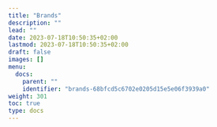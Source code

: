 ```yaml
---
title: "Brands"
description: ""
lead: ""
date: 2023-07-18T10:50:35+02:00
lastmod: 2023-07-18T10:50:35+02:00
draft: false
images: []
menu:
  docs:
    parent: ""
    identifier: "brands-68bfcd5c6702e0205d15e5e06f3939a0"
weight: 301
toc: true
type: docs
---
```

